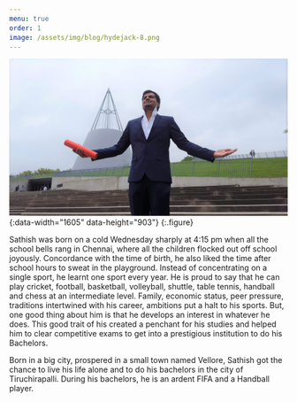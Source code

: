 ```yaml
---
menu: true
order: 1
image: /assets/img/blog/hydejack-8.png
---
```



![Math Screenshot](assets/img/blog/user.jpg){:data-width="1605" data-height="903"}
{:.figure}

Sathish was born on a cold Wednesday sharply at 4:15 pm when all the school bells rang in Chennai, where all the children flocked out off school joyously. Concordance with the time of birth, he also liked the time after school hours to sweat in the playground. Instead of concentrating on a single sport, he learnt one sport every year. He is proud to say that he can play cricket, football, basketball, volleyball, shuttle, table tennis, handball and chess at an intermediate level. Family, economic status, peer pressure, traditions intertwined with his career, ambitions put a halt to his sports. But, one good thing about him is that he develops an interest in whatever he does. This good trait of his created a penchant for his studies and helped him to clear competitive exams to get into a prestigious institution to do his Bachelors.

Born in a big city, prospered in a small town named Vellore, Sathish got the chance to live his life alone and to do his bachelors in the city of Tiruchirapalli. During his bachelors, he is an ardent FIFA and a Handball player. 


